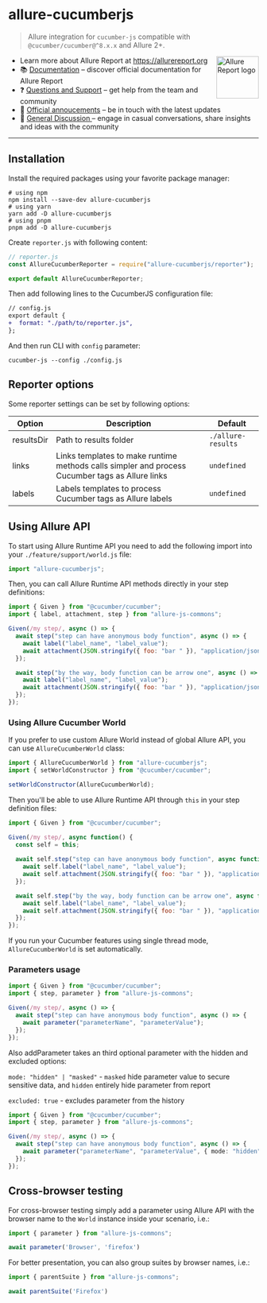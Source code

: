 # allure-cucumberjs

> Allure integration for `cucumber-js` compatible with `@cucumber/cucumber@^8.x.x` and Allure 2+.

[<img src="https://allurereport.org/public/img/allure-report.svg" height="85px" alt="Allure Report logo" align="right" />](https://allurereport.org "Allure Report")

- Learn more about Allure Report at https://allurereport.org
- 📚 [Documentation](https://allurereport.org/docs/) – discover official documentation for Allure Report
- ❓ [Questions and Support](https://github.com/orgs/allure-framework/discussions/categories/questions-support) – get help from the team and community
- 📢 [Official annoucements](https://github.com/orgs/allure-framework/discussions/categories/announcements) – be in touch with the latest updates
- 💬 [General Discussion ](https://github.com/orgs/allure-framework/discussions/categories/general-discussion) – engage in casual conversations, share insights and ideas with the community

---

## Installation

Install the required packages using your favorite package manager:

```shell
# using npm
npm install --save-dev allure-cucumberjs
# using yarn
yarn add -D allure-cucumberjs
# using pnpm
pnpm add -D allure-cucumberjs
```

Create `reporter.js` with following content:

```js
// reporter.js
const AllureCucumberReporter = require("allure-cucumberjs/reporter");

export default AllureCucumberReporter;
```

Then add following lines to the CucumberJS configuration file:

```diff
// config.js
export default {
+  format: "./path/to/reporter.js",
};
```

And then run CLI with `config` parameter:

```shell
cucumber-js --config ./config.js
```

## Reporter options

Some reporter settings can be set by following options:

| Option     | Description                                                                                     | Default            |
| ---------- |-------------------------------------------------------------------------------------------------| ------------------ |
| resultsDir | Path to results folder                                                                          | `./allure-results` |
| links      | Links templates to make runtime methods calls simpler and process Cucumber tags as Allure links | `undefined`        |
| labels     | Labels templates to process Cucumber tags as Allure labels                                      | `undefined`       |

## Using Allure API

To start using Allure Runtime API you need to add the following import into your `./feature/support/world.js` file:

```js
import "allure-cucumberjs";
```

Then, you can call Allure Runtime API methods directly in your step definitions:

```js
import { Given } from "@cucumber/cucumber";
import { label, attachment, step } from "allure-js-commons";

Given(/my step/, async () => {
  await step("step can have anonymous body function", async () => {
    await label("label_name", "label_value");
    await attachment(JSON.stringify({ foo: "bar " }), "application/json");
  });

  await step("by the way, body function can be arrow one", async () => {
    await label("label_name", "label_value");
    await attachment(JSON.stringify({ foo: "bar " }), "application/json");
  });
});
```

### Using Allure Cucumber World

If you prefer to use custom Allure World instead of global Allure API, you can use `AllureCucumberWorld` class:

```js
import { AllureCucumberWorld } from "allure-cucumberjs";
import { setWorldConstructor } from "@cucumber/cucumber";

setWorldConstructor(AllureCucumberWorld);
```

Then you'll be able to use Allure Runtime API through `this` in your step definition files:

```js
import { Given } from "@cucumber/cucumber";

Given(/my step/, async function() {
  const self = this;
  
  await self.step("step can have anonymous body function", async function() {
    await self.label("label_name", "label_value");
    await self.attachment(JSON.stringify({ foo: "bar " }), "application/json");
  });

  await self.step("by the way, body function can be arrow one", async function() {
    await self.label("label_name", "label_value");
    await self.attachment(JSON.stringify({ foo: "bar " }), "application/json");
  });
});
```

If you run your Cucumber features using single thread mode, `AllureCucumberWorld` is set automatically.

### Parameters usage

```ts
import { Given } from "@cucumber/cucumber";
import { step, parameter } from "allure-js-commons";

Given(/my step/, async () => {
  await step("step can have anonymous body function", async () => {
    await parameter("parameterName", "parameterValue");
  });
});
```

Also addParameter takes an third optional parameter with the hidden and excluded options:

`mode: "hidden" | "masked"` - `masked` hide parameter value to secure sensitive data, and `hidden` entirely hide parameter from report

`excluded: true` - excludes parameter from the history

```ts
import { Given } from "@cucumber/cucumber";
import { step, parameter } from "allure-js-commons";

Given(/my step/, async () => {
  await step("step can have anonymous body function", async () => {
    await parameter("parameterName", "parameterValue", { mode: "hidden", excluded: true });
  });
});
```

## Cross-browser testing

For cross-browser testing simply add a parameter using Allure API with the browser name to the `World` instance inside your scenario, i.e.:

```js
import { parameter } from "allure-js-commons";

await parameter('Browser', 'firefox')
```

For better presentation, you can also group suites by browser names, i.e.:

```js
import { parentSuite } from "allure-js-commons";

await parentSuite('Firefox')
```
